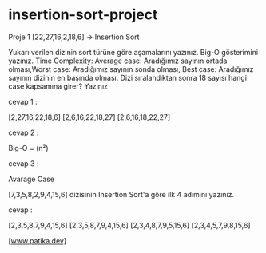# insertion-sort-project


Proje 1
[22,27,16,2,18,6] -> Insertion Sort

Yukarı verilen dizinin sort türüne göre aşamalarını yazınız.
Big-O gösterimini yazınız.
Time Complexity: Average case: Aradığımız sayının ortada olması,Worst case: Aradığımız sayının sonda olması, Best case: Aradığımız sayının dizinin en başında olması.
Dizi sıralandıktan sonra 18 sayısı hangi case kapsamına girer? Yazınız


 cevap 1 :

[2,27,16,22,18,6]
[2,6,16,22,18,27]
[2,6,16,18,22,27]



 cevap 2 :

Big-O = (n²)


 cevap 3 :

Avarage Case





[7,3,5,8,2,9,4,15,6] dizisinin Insertion Sort'a göre ilk 4 adımını yazınız.

 cevap : 

[2,3,5,8,7,9,4,15,6]
[2,3,5,8,7,9,4,15,6]
[2,3,4,8,7,9,5,15,6]
[2,3,4,5,7,9,8,15,6]



[www.patika.dev]








